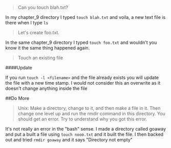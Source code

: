 > Can you touch blah.txt?

In my chapter_9 directory I typed `touch blah.txt` and voila, a new text file is there when I type `ls`


> Let's create foo.txt.

In the same chapter_9 directory I typed `touch foo.txt` and wouldn't you know it the same thing happened again.

> Touch an existing file


####Update

If you run `touch -l <filename>` and the file already exists you will update
the file with a new time stamp.  I would not consider this an overwrite as it doesn't change anything inside the file

##Do More

> Unix: Make a directory, change to it, and then make a file in it. Then change one level up and run the rmdir command in this directory. You should get an error. Try to understand why you got this error.

It's not really an error in the "bash" sense.  I made a directory called goaway and put a built a file using `touch nooo.txt` and it built the file.
I then backed out and tried `rmdir goaway` and it says "Directory not empty"

